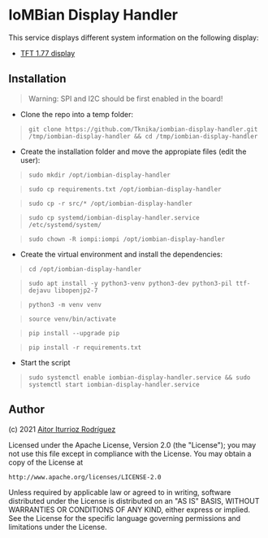# IoMBian Display Handler

This service displays different system information on the following display:

- [TFT 1.77 display](./src/st7735_display/README.md)


## Installation

> Warning: SPI and I2C should be first enabled in the board! 

- Clone the repo into a temp folder:

> ```git clone https://github.com/Tknika/iombian-display-handler.git /tmp/iombian-display-handler && cd /tmp/iombian-display-handler```

- Create the installation folder and move the appropiate files (edit the user):

> ```sudo mkdir /opt/iombian-display-handler```

> ```sudo cp requirements.txt /opt/iombian-display-handler```

> ```sudo cp -r src/* /opt/iombian-display-handler```

> ```sudo cp systemd/iombian-display-handler.service /etc/systemd/system/```

> ```sudo chown -R iompi:iompi /opt/iombian-display-handler```

- Create the virtual environment and install the dependencies:

> ```cd /opt/iombian-display-handler```

> ```sudo apt install -y python3-venv python3-dev python3-pil ttf-dejavu libopenjp2-7```

> ```python3 -m venv venv```

> ```source venv/bin/activate```

> ```pip install --upgrade pip```

> ```pip install -r requirements.txt```

- Start the script

> ```sudo systemctl enable iombian-display-handler.service && sudo systemctl start iombian-display-handler.service```

## Author

(c) 2021 [Aitor Iturrioz Rodríguez](https://github.com/bodiroga)

Licensed under the Apache License, Version 2.0 (the "License");
you may not use this file except in compliance with the License.
You may obtain a copy of the License at

    http://www.apache.org/licenses/LICENSE-2.0

Unless required by applicable law or agreed to in writing, software
distributed under the License is distributed on an "AS IS" BASIS,
WITHOUT WARRANTIES OR CONDITIONS OF ANY KIND, either express or implied.
See the License for the specific language governing permissions and
limitations under the License.